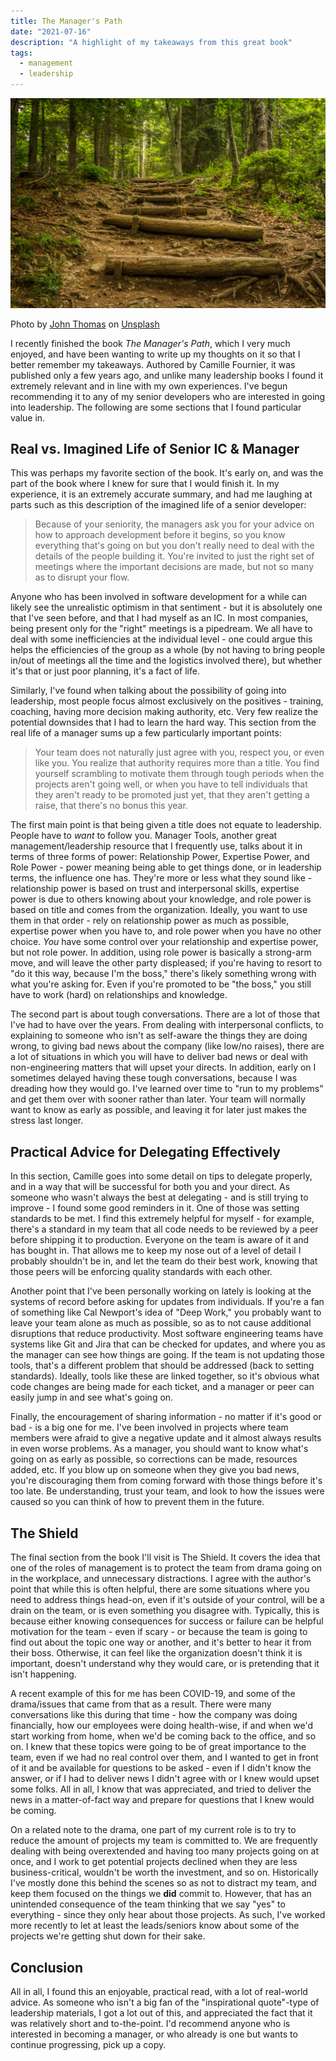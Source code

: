 ```yaml
---
title: The Manager's Path
date: "2021-07-16"
description: "A highlight of my takeaways from this great book"
tags:
  - management
  - leadership
---
```


![Forest Path](./path.jpg)

<p class="text-center text-sm pb-4">Photo by <a class="underline" href="https://unsplash.com/@capturelight?utm_source=unsplash&utm_medium=referral&utm_content=creditCopyText">John Thomas</a> on <a class="underline" href="https://unsplash.com/s/photos/path?utm_source=unsplash&utm_medium=referral&utm_content=creditCopyText">Unsplash</a></p>

I recently finished the book _The Manager's Path_, which I very much enjoyed, and have been wanting to write up my thoughts on it so that I better remember my takeaways. Authored by Camille Fournier, it was published only a few years ago, and unlike many leadership books I found it extremely relevant and in line with my own experiences. I've begun recommending it to any of my senior developers who are interested in going into leadership. The following are some sections that I found particular value in.

## Real vs. Imagined Life of Senior IC & Manager

This was perhaps my favorite section of the book. It's early on, and was the part of the book where I knew for sure that I would finish it. In my experience, it is an extremely accurate summary, and had me laughing at parts such as this description of the imagined life of a senior developer:

> Because of your seniority, the managers ask you for your advice on how to approach development before it begins, so you know everything that's going on but you don't really need to deal with the details of the people building it. You're invited to just the right set of meetings where the important decisions are made, but not so many as to disrupt your flow.

Anyone who has been involved in software development for a while can likely see the unrealistic optimism in that sentiment - but it is absolutely one that I've seen before, and that I had myself as an IC. In most companies, being present only for the "right" meetings is a pipedream. We all have to deal with some inefficiencies at the individual level - one could argue this helps the efficiencies of the group as a whole (by not having to bring people in/out of meetings all the time and the logistics involved there), but whether it's that or just poor planning, it's a fact of life.

Similarly, I've found when talking about the possibility of going into leadership, most people focus almost exclusively on the positives - training, coaching, having more decision making authority, etc. Very few realize the potential downsides that I had to learn the hard way. This section from the real life of a manager sums up a few particularly important points:

> Your team does not naturally just agree with you, respect you, or even like you. You realize that authority requires more than a title. You find yourself scrambling to motivate them through tough periods when the projects aren't going well, or when you have to tell individuals that they aren't ready to be promoted just yet, that they aren't getting a raise, that there's no bonus this year.

The first main point is that being given a title does not equate to leadership. People have to _want_ to follow you. Manager Tools, another great management/leadership resource that I frequently use, talks about it in terms of three forms of power: Relationship Power, Expertise Power, and Role Power - power meaning being able to get things done, or in leadership terms, the influence one has. They're more or less what they sound like - relationship power is based on trust and interpersonal skills, expertise power is due to others knowing about your knowledge, and role power is based on title and comes from the organization. Ideally, you want to use them in that order - rely on relationship power as much as possible, expertise power when you have to, and role power when you have no other choice. _You_ have some control over your relationship and expertise power, but not role power. In addition, using role power is basically a strong-arm move, and will leave the other party displeased; if you're having to resort to "do it this way, because I'm the boss," there's likely something wrong with what you're asking for. Even if you're promoted to be "the boss," you still have to work (hard) on relationships and knowledge.

The second part is about tough conversations. There are a lot of those that I've had to have over the years. From dealing with interpersonal conflicts, to explaining to someone who isn't as self-aware the things they are doing wrong, to giving bad news about the company (like low/no raises), there are a lot of situations in which you will have to deliver bad news or deal with non-engineering matters that will upset your directs. In addition, early on I sometimes delayed having these tough conversations, because I was dreading how they would go. I've learned over time to "run to my problems" and get them over with sooner rather than later. Your team will normally want to know as early as possible, and leaving it for later just makes the stress last longer.

## Practical Advice for Delegating Effectively

In this section, Camille goes into some detail on tips to delegate properly, and in a way that will be successful for both you and your direct. As someone who wasn't always the best at delegating - and is still trying to improve - I found some good reminders in it. One of those was setting standards to be met. I find this extremely helpful for myself - for example, there's a standard in my team that all code needs to be reviewed by a peer before shipping it to production. Everyone on the team is aware of it and has bought in. That allows me to keep my nose out of a level of detail I probably shouldn't be in, and let the team do their best work, knowing that those peers will be enforcing quality standards with each other.

Another point that I've been personally working on lately is looking at the systems of record before asking for updates from individuals. If you're a fan of something like Cal Newport's idea of "Deep Work," you probably want to leave your team alone as much as possible, so as to not cause additional disruptions that reduce productivity. Most software engineering teams have systems like Git and Jira that can be checked for updates, and where you as the manager can see how things are going. If the team is not updating those tools, that's a different problem that should be addressed (back to setting standards). Ideally, tools like these are linked together, so it's obvious what code changes are being made for each ticket, and a manager or peer can easily jump in and see what's going on.

Finally, the encouragement of sharing information - no matter if it's good or bad - is a big one for me. I've been involved in projects where team members were afraid to give a negative update and it almost always results in even worse problems. As a manager, you should want to know what's going on as early as possible, so corrections can be made, resources added, etc. If you blow up on someone when they give you bad news, you're discouraging them from coming forward with those things before it's too late. Be understanding, trust your team, and look to how the issues were caused so you can think of how to prevent them in the future.

## The Shield

The final section from the book I'll visit is The Shield. It covers the idea that one of the roles of management is to protect the team from drama going on in the workplace, and unnecessary distractions. I agree with the author's point that while this is often helpful, there are some situations where you need to address things head-on, even if it's outside of your control, will be a drain on the team, or is even something you disagree with. Typically, this is because either knowing consequences for success or failure can be helpful motivation for the team - even if scary - or because the team is going to find out about the topic one way or another, and it's better to hear it from their boss. Otherwise, it can feel like the organization doesn't think it is important, doesn't understand why they would care, or is pretending that it isn't happening.

A recent example of this for me has been COVID-19, and some of the drama/issues that came from that as a result. There were many conversations like this during that time - how the company was doing financially, how our employees were doing health-wise, if and when we'd start working from home, when we'd be coming back to the office, and so on. I knew that these topics were going to be of great importance to the team, even if we had no real control over them, and I wanted to get in front of it and be available for questions to be asked - even if I didn't know the answer, or if I had to deliver news I didn't agree with or I knew would upset some folks. All in all, I know that was appreciated, and tried to deliver the news in a matter-of-fact way and prepare for questions that I knew would be coming.

On a related note to the drama, one part of my current role is to try to reduce the amount of projects my team is committed to. We are frequently dealing with being overextended and having too many projects going on at once, and I work to get potential projects declined when they are less business-critical, wouldn't be worth the investment, and so on. Historically I've mostly done this behind the scenes so as not to distract my team, and keep them focused on the things we **did** commit to. However, that has an unintended consequence of the team thinking that we say "yes" to everything - since they only hear about those projects. As such, I've worked more recently to let at least the leads/seniors know about some of the projects we're getting shut down for their sake.

## Conclusion

All in all, I found this an enjoyable, practical read, with a lot of real-world advice. As someone who isn't a big fan of the "inspirational quote"-type of leadership materials, I got a lot out of this, and appreciated the fact that it was relatively short and to-the-point. I'd recommend anyone who is interested in becoming a manager, or who already is one but wants to continue progressing, pick up a copy.
